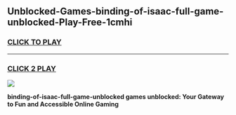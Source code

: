 
## Unblocked-Games-binding-of-isaac-full-game-unblocked-Play-Free-1cmhi
<h3>
<a href="https://premium76.site?title=binding-of-isaac-full-game-unblocked&ref=19M">CLICK TO PLAY</a></h3>
<hr>

<h3>
<a href="https://premium76.site?title=binding-of-isaac-full-game-unblocked&ref=19M">CLICK 2 PLAY</a>
  
</h3>

<a href="https://premium76.site?title=binding-of-isaac-full-game-unblocked&ref=19M"><img src="https://clearcache.store/games.png"></a>


**binding-of-isaac-full-game-unblocked games unblocked: Your Gateway to Fun and Accessible Online Gaming**
